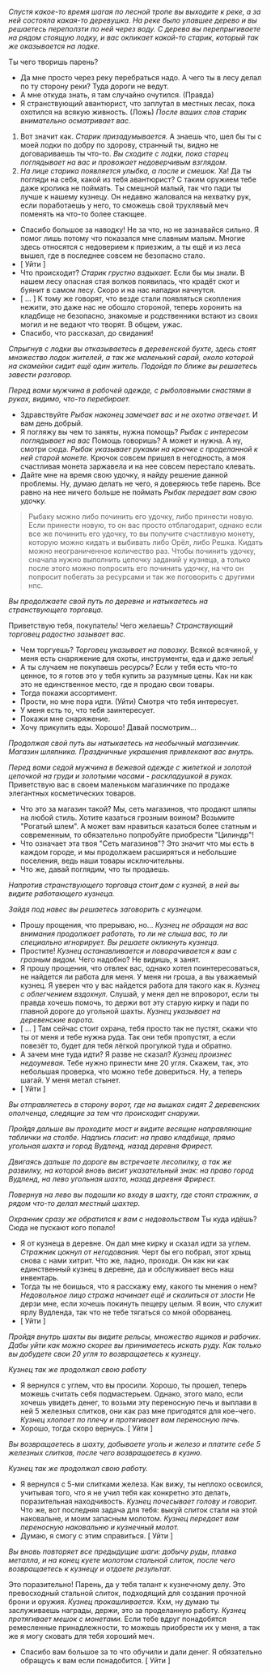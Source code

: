 *Спустя какое-то время шагая по лесной тропе вы выходите к реке, а за ней состояла какая-то деревушка.*
*На реке было упавшее дерево и вы решаетесь переползти по ней через воду.*
*С дерева вы перепрыгиваете на рядом стоящую лодку, и вас окликает какой-то старик, который так же оказывается на лодке.*

Ты чего творишь парень?
- Да мне просто через реку перебраться надо.
А чего ты в лесу делал по ту сторону реки? Туда дороги не ведут.
- А мне откуда знать, я там случайно очутился. (Правда)
- Я странствующий авантюрист, что заплутал в местных лесах, пока охотился на всякую живность. (Ложь)
*После ваших слов старик внимательно осматривает вас.*
1) Вот значит как.
*Старик призадумывается.*
А знаешь что, шел бы ты с моей лодки по добру по здорову, странный ты, видно не договариваешь ты что-то.
*Вы сходите с лодки, пока старец поглядывает на вас и провожает недоверчивым взглядом.*
2) *На лице старика появляется улыбка, а после и смешок.*
Ха! Да ты погляди на себя, какой из тебя авантюрист? С таким оружием тебе даже кролика не поймать. Ты смешной малый, так что пади ты лучше к нашему кузнецу. Он недавно жаловался на нехватку рук, если поработаешь у него, то сможешь свой трухлявый меч поменять на что-то более стающее.
- Спасибо большое за наводку!
Не за что, но не зазнавайся сильно. Я помог лишь потому что показался мне славным малым. Многие здесь относятся с недоверием к приезжим, а ты ещё и из леса вышел, где в последнее совсем не безопасно стало.
- [ Уйти ]
- Что происходит?
*Старик грустно вздыхает.*
Если бы мы знали. В нашем лесу опасная стая волков появилась, что крадёт скот и буянит в самом лесу. Скоро и на нас нападки начнутся.
- [ ... ]
К тому же говорят, что везде стали появляться скопления нежити, это даже нас не обошло стороной, теперь хоронить на кладбище не безопасно, знакомые и родственники встают из своих могил и не ведают что творят. В общем, ужас.
- Спасибо, что рассказал, до свидания!

*Спрыгнув с лодки вы отказываетесь в деревенской бухте, здесь стоят множество лодок жителей, а так же маленький сарай, около которой на скамейки сидит ещё один житель.*
*Подойдя по ближе вы решаетесь завести разговор.*

*Перед вами мужчина в рабочей одежде, с рыболовными снастями в руках, видимо, что-то перебирает.*
- Здравствуйте
*Рыбак наконец замечает вас и не охотно отвечает.*
И вам день добрый.
- Я погляжу вы чем то заняты, нужна помощь?
*Рыбак с интересом поглядывает на вас*
Помощь говоришь? А может и нужна. А ну, смотри сюда.
*Рыбак указывает руками на крючке с проделанной к ней старой монете.*
Крючок совсем пришел в негодность, а моя счастливая монета заржавела и на нее совсем перестало клевать.
- Дайте мне на время свою удочку, я найду решение данной проблемы.
Ну, думаю делать не чего, я доверяюсь тебе парень. Все равно на нее ничего больше не поймать
*Рыбак передает вам свою удочку.*

>Рыбаку можно либо починить его удочку, либо принести новую. Если принести новую, то он вас просто отблагодарит, однако если все же починить его удочку, то вы получите счастливую монету, которую можно кидать и выбивать либо Орёл, либо Решка. Кидать можно неограниченное количество раз.
>Чтобы починить удочку, сначала нужно выполнить цепочку заданий у кузнеца, а только после этого можно попросить его починить удочку, на что он попросит побегать за ресурсами и так же поговорить с другими нпс.

*Вы продолжаете свой путь по деревне и натыкаетесь на странствующего торговца.*

Приветствую тебя, покупатель! Чего желаешь?
*Странствующий торговец радостно зазывает вас.*
- Чем торгуешь?
*Торговец указывает на повозку.*
Всякой всячиной, у меня есть снаряжение для охоты, инструменты, еда и даже зелья!
- А ты случаем не покупаешь ресурсы?
Если у тебя есть что-то ценное, то я готов это у тебя купить за разумные цены. Как ни как это не единственное место, где я продаю свои товары.
- Тогда покажи ассортимент.
- Прости, но мне пора идти. (Уйти)
Смотря что тебя интересует.
- У меня есть то, что тебя заинтересует.
- Покажи мне снаряжение.
- Хочу прикупить еды.
Хорошо! Давай посмотрим...

*Продолжая свой путь вы натыкаетесь на необычный магазинчик. Магазин шляпника. Праздничные украшения привлекают вас внутрь.*

*Перед вами седой мужчина в бежевой одежде с жилеткой и золотой цепочкой на груди и золотыми часами - раскладушкой в руках.*
Приветствую вас в своем маленьком магазинчике по продаже элегантных косметических товаров.
- Что это за магазин такой?
Мы, сеть магазинов, что продают шляпы на любой стиль. Хотите казаться грозным воином? Возьмите "Рогатый шлем". А может вам нравиться казаться более статным и современным, то обязательно попробуйте приобрести "Цилиндр"!
- Что означает эта твоя "Сеть магазинов"?
Это значит что мы есть в каждом городе, и мы продолжаем расширяться и небольшие поселения, ведь наши товары исключительны.
- Что же, давай поглядим, что ты продаешь.

*Напротив странствующего торговца стоит дом с кузней, в ней вы видите работающего кузнеца.*

*Зайдя под навес вы решаетесь заговорить с кузнецом.*
- Прошу прощения, что прерываю, но...
*Кузнец не обращая на вас внимания продолжает работать, то ли не слыша вас, то ли специально игнорирует.*
*Вы решаете окликнуть кузнеца.*
- Простите!
*Кузнец останавливается и поворачивается к вам с грозным видом.*
Чего надобно? Не видишь, я занят.
- Я прошу прощения, что отвлек вас, однако хотел поинтересоваться, не найдется ли работа для меня. У меня ни гроша, а вы уважаемый кузнец. Я уверен что у вас найдется работа для такого как я.
*Кузнец с облегчением вздохнул.*
Слушай, у меня дел не впроворот, если ты правда хочешь помочь, то держи вот эту старую кирку и пади по главной дороге до угольной шахты.
*Кузнец указывает на деревенские ворота.*
- [ ... ]
Там сейчас стоит охрана, тебя просто так не пустят, скажи что ты от меня и тебе нужна руда. Так они тебя пропустят, а если повезёт то, будет для тебя лёгкой прогулкой туда и обратно.
- А зачем мне туда идти?
Я разве не сказал?
*Кузнец произнес недоумевая.*
Тебе нужно принести мне 20 угля. Скажем, так, это небольшая проверка, что можно тебе довериться.
Ну, а теперь шагай. У меня метал стынет.
- [ Уйти ]

*Вы отправляетесь в сторону ворот, где на вышках сидят 2 деревенских ополченца, следящие за тем что происходит снаружи.*

*Пройдя дальше вы проходите мост и видите весящие направляющие таблички на столбе. Надпись гласит: на право кладбище, прямо угольная шахта и город Вудленд, назад деревня Фрирест.*

*Двигаясь дальше по дороге вы встречаете лесопилку, а так же развилку, на которой вновь висит указательный знак: на право город Вудленд, на лево угольная шахта, назад деревня Фрирест.*

*Повернув на лево вы подошли ко входу в шахту, где стоял стражник, а рядом что-то делал местный шахтер.*

*Охранник сразу же обратился к вам с недовольством*
Ты куда идёшь? Сюда не пускают кого попало!
- Я от кузнеца в деревне. Он дал мне кирку и сказал идти за углем.
*Стражник цокнул от негодования.*
Черт бы его побрал, этот хрыщ снова с нами хитрит.
Что же, ладно, проходи. Он как ни как единственный кузнец в деревне, да и обслуживает весь наш инвентарь.
- Тогда ты не боишься, что я расскажу ему, какого ты мнения о нем?
*Недовольное лицо стража начинает ещё и скалиться от злости*
Не дерзи мне, если хочешь покинуть пещеру целым. Я воин, что служит ярлу Вудленда, так что не тебе тягаться со мной оборванец.
- [ Уйти ]

*Пройдя внутрь шахты вы видите рельсы, множество ящиков и рабочих.*
*Дабы уйти как можно скорее вы принимаетесь искать руду.*
*Как только вы добудете свои 20 угля то возвращаетесь к кузнецу*.

*Кузнец так же продолжал свою работу*
- Я вернулся с углем, что вы просили.
Хорошо, ты прошел, теперь можешь считать себя подмастерьем. Однако, этого мало, если хочешь увидеть денег, то возьми эту переносную печь и выплави в ней 5 железных слитков, они как раз мне пригодятся для кое-чего.
*Кузнец хлопает по плечу и протягивает вам переносную печь.*
- Хорошо, тогда скоро вернусь. [ Уйти ]

*Вы возвращаетесь в шахту, добываете уголь и железо и платите себе 5 железных слитков, после чего возвращаетесь в кузню.*

*Кузнец так же продолжал свою работу.*
- Я вернулся с 5-ми слитками железа.
Как вижу, ты неплохо освоился, учитывая того, что я не учил тебя как конкретно это делать, поразительная находчивость.
*Кузнец почесывает голову и говорит.*
Что же, вот последняя задача для тебя: выкуй слиток стали на этой наковальне, и моим запасным молотом.
*Кузнец передает вам переносную наковальню и кузнечный молот.*
- Думаю, я смогу с этим справиться. [ Уйти ]

*Вы вновь повторяет все предыдущие шаги: добычу руды, плавка металла, и на конец куете молотом стальной слиток, после чего возвращаетесь к кузнецу и отдаете результат.*

Это поразительно! Парень, да у тебя талант к кузнечному делу. Это превосходный стальной слиток, подходящий для создания прочной брони и оружия.
*Кузнец прокашливается.*
Кхм, ну думаю ты заслуживаешь награды, держи, это за проделанную работу.
*Кузнец протягивает мешок с монетами.*
Если тебе вдруг понадобятся ремесленные принадлежности, то можешь приобрести их у меня, а так же я могу сковать для тебя хороший меч.
- Спасибо вам большое за то что обучили и дали денег. Я обязательно обращусь к вам если понадобится. [ Уйти ]

